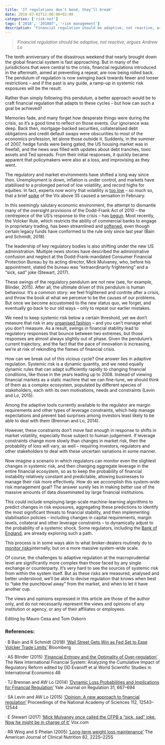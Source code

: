 ```yaml
---
title: 'If regulations don’t bend, they’ll break'
date: 2018-07-02T12:00:00+02:00
categories: ['risk-net']
tags: ['2018', '201807', 'risk management']
description: 'Financial regulation should be adaptive, not reactive, argues Andrew Lo'
---
```


> _Financial regulation should be adaptive, not reactive, argues Andrew Lo_

The tenth anniversary of the disastrous weekend that nearly brought down the global financial system is fast approaching. But in many of the jurisdictions that were central to the crisis, financial regulations introduced in the aftermath, aimed at preventing a repeat, are now being rolled back. The pendulum of regulation is now swinging back towards fewer and looser restrictions – and if the past is any guide, a ramp-up in systemic risk exposures will be the result.

Rather than simply following this pendulum, a better approach would be to craft financial regulation that adapts to these cycles – but how can such a goal be achieved?

Memories fade, and many forget how desperate things were during the crisis, so it’s a good time to reflect on those events. Our ignorance was deep. Back then, mortgage-backed securities, collateralised debt obligations and credit default swaps were obscurities to most of the economics profession, let alone those outside it. Suddenly, in the summer of 2007, hedge funds were being gated, the US housing market was in freefall, and the news was filled with updates about debt tranches, toxic assets and Ted spreads. From their initial responses, it quickly became apparent that policymakers were also at a loss, and improvising as they went.

The regulatory and market environments have shifted a long way since then. Unemployment is down, inflation is under control, and markets have stabilised to a prolonged period of low volatility, and record highs for equities. In fact, experts now worry that volatility is [too low](http://www.risk.net/risk-management/5377156/review-of-2017-all-sorts-of-volatility-bar-one) – so much so, that a brief [spike](http://www.risk.net/derivatives/5416126/volatility-trap-how-gamma-roused-a-market-monster) of the Vix above 35 caused a sensation in February.

In this seemingly salutary economic environment, the attempt to dismantle many of the oversight provisions of the Dodd-Frank Act of 2010 – the centrepiece of the US’s response to the crisis – has [begun](http://www.risk.net/regulation/dodd-frank-act/3911956/executive-disorder-little-threat-to-dodd-frank-from-trump-memos). Most recently, the Volcker Rule, which restricts the ability of commercial banks to engage in proprietary trading, has been streamlined and [softened](http://www.risk.net/regulation/5671256/volcker-rule-revisions-may-complicate-compliance-experts-warn), even though certain legacy funds have conformed to the rule only since last year (Bain and Schmidt, 2018).

The leadership of key regulatory bodies is also shifting under the new US administration. Multiple news stories have described the administrative confusion and neglect at the Dodd-Frank-mandated Consumer Financial Protection Bureau by its acting director, Mick Mulvaney, who, before his appointment, stated the bureau was “extraordinarily frightening” and a “sick, sad” joke (Stewart, 2017).

These swings of the regulatory pendulum are not new (see, for example, Blinder, 2015). After all, the ultimate driver of this pendulum is human behaviour. It’s a common story: we feel frightened and contrite after a crisis, and throw the book at what we perceive to be the causes of our problems. But once we become accustomed to the new status quo, we forget, and eventually go back to our old ways – only to repeat our earlier mistakes.

We need to keep systemic risk below a certain threshold, yet we don’t measure that risk in any [organised fashion](https://www.risk.net/risk-management/5346801/fishing-for-sifis-row-over-nobel-laureates-risk-model) – and you can’t manage what you don’t measure. As a result, swings in financial stability lead to regulatory responses that bounce between two extremes, but those responses are almost always slightly out of phase. Given the pendulum’s current trajectory, and the fact that the pace of innovation is increasing, we’re at risk of rekindling the flames of financial crisis.

How can we break out of this vicious cycle? One answer lies in adaptive regulation. Systemic risk is a dynamic quantity, and we need equally dynamic rules that can adapt sufficiently rapidly to changing financial conditions, like those in the years leading up to 2008. Instead of viewing financial markets as a static machine that we can fine-tune, we should think of them as a complex ecosystem, populated by different species of stakeholders, each with its own motivations, needs and constraints (Levin and Lo, 2015).

Among the adaptive tools currently available to the regulator are margin requirements and other types of leverage constraints, which help manage expectations and prevent bad surprises among investors least likely to be able to deal with them (Brennan and Lo, 2014).

However, these constraints don’t move fast enough in response to shifts in market volatility, especially those subject to human judgement. If leverage constraints change more slowly than changes in market risk, then the probability of loss will vary, as well – requiring investors, regulators and other stakeholders to deal with these uncertain variations in some manner.

Now imagine a scenario in which regulators can monitor even the slightest changes in systemic risk, and then changing aggregate leverage in the entire financial ecosystem, so as to keep the probability of financial instability relatively constant and predictable, allowing businesses to manage their risk more effectively. How do we accomplish this system-wide risk management goal? The answer surely lies in making better use of the massive amounts of data disseminated by large financial institutions.

This could include employing large-scale machine-learning algorithms to predict changes in risk exposures, aggregating these predictions to identify the most significant threats to financial stability, and then implementing stabilisation policies – including changes in capital requirements, margin levels, collateral and other leverage constraints – to dynamically adjust to the probability of a systemic shock. Some regulators, including the [Bank of England](https://www.bankofengland.co.uk/-/media/boe/files/working-paper/2017/machine-learning-at-central-banks.pdf?la=en&hash=EF5C4AC6E7D7BDC1D68A4BD865EEF3D7EE5D7806), are already exploring such a path.

This process is in some ways akin to what broker-dealers routinely do to [monitor risks](http://www.risk.net/risk-magazine/news/2480360/jp-morgan-to-join-goldman-in-opening-up-risk-system)internally, but on a more massive system-wide scale.

Of course, the challenges to adaptive regulation at the macroprudential level are significantly more complex than those faced by any single exchange or counterparty. It’s very hard to see the sources of systemic risk from within the system itself. But as these risks are measured, analysed and better understood, we’ll be able to devise regulation that knows when best to “take the punchbowl away” from the market, and when to let it have another cup.

The views and opinions expressed in this article are those of the author only, and do not necessarily represent the views and opinions of any institution or agency, or any of their affiliates or employees.

Editing by Mauro Cesa and Tom Osborn

### References:

·       B Bain and R Schmidt (2018) [‘Wall Street Gets Win as Fed Set to Ease Volcker Trade Limits’](https://www.bloomberg.com/news/articles/2018-05-30/fed-releases-proposal-for-easing-volcker-rule-trading-limits) Bloomberg

·       AS Blinder (2015) [‘Financial Entropy and the Optimality of Over-regulation’](https://www.worldscientific.com/doi/abs/10.1142/9789814678339_0001) The New International Financial System: Analyzing the Cumulative Impact of Regulatory Reform edited by DD Evanoff et al World Scientific Studies in International Economics 48

·       TJ Brennan and AW Lo (2014) [‘Dynamic Loss Probabilities and Implications for Financial Regulation’](https://pdfs.semanticscholar.org/bda5/44c548dfa03c3e269f649fb117f76b3f716b.pdf) Yale Journal on Regulation 31, 667–694

·       SA Levin and AW Lo (2015) [‘Opinion: A new approach to financial regulation’](http://www.pnas.org/content/pnas/112/41/12543.full.pdf) Proceedings of the National Academy of Sciences 112, 12543–12544

·       E Stewart (2017) [‘Mick Mulvaney once called the CFPB a “sick, sad” joke. Now he might be in charge of it’](https://www.vox.com/policy-and-politics/2017/11/16/16667266/mick-mulvaney-cfpb-cordray-omb-joke) Vox.com

·       RR Wing and S Phelan (2005) [‘Long-term weight loss maintenance’](https://academic.oup.com/ajcn/article/82/1/222S/4863393) The American Journal of Clinical Nutrition 82, 222S–225S

